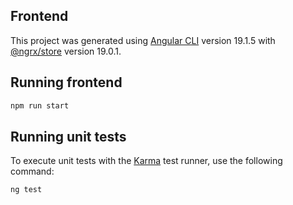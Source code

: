 ## Frontend

This project was generated using [Angular CLI](https://github.com/angular/angular-cli) version 19.1.5 with [@ngrx/store](https://github.com/ngrx/platform) version 19.0.1.

## Running frontend
```bash
npm run start
```
## Running unit tests

To execute unit tests with the [Karma](https://karma-runner.github.io) test runner, use the following command:

```bash
ng test
```
